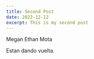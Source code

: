```yaml
---
title: Second Post
date: 2022-12-12
excerpt: This is my second post
---
```


Megan Ethan Mota

Estan dando vuelta.
